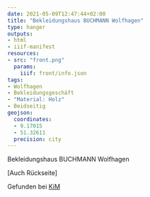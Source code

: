 ```yaml
---
date: 2021-05-09T12:47:44+02:00
title: "Bekleidungshaus BUCHMANN Wolfhagen"
type: hanger
outputs:
- html
- iiif-manifest
resources:
- src: "front.png"
  params:
    iiif: front/info.json
tags:
- Wolfhagen
- Bekleidungsgeschäft
- "Material: Holz"
- Beidseitig
geojson:
  coordinates:
  - 9.17015
  - 51.32611
  precision: city
---
```


Bekleidungshaus BUCHMANN Wolfhagen

[Auch Rückseite]

<div class="source">Gefunden bei <a href="https://www.neue-arbeit-brockensammlung.de/geschaefte/zweigstelle-kim/">KiM</a></div>
